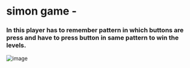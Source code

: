 # simon game -
### In this player has to remember pattern in which buttons are press and have to press button in same pattern to win the levels.
![image](https://user-images.githubusercontent.com/108029540/201491473-0ac54d48-758a-40d5-bbb4-a440fd91761f.png)
